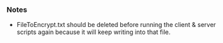 ### Notes

* FileToEncrypt.txt should be deleted before running the client & server scripts again
because it will keep writing into that file.

